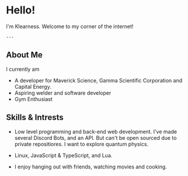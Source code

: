 # Hello!
I'm Klearness.
Welcome to my corner of the internet!

```
---
```

## About Me
I currently am
- A developer for Maverick Science, Gamma Scientific Corporation and Capital Energy.
- Aspiring welder and software developer
- Gym Enthusiast

## Skills & Intrests
- Low level programming and back-end web development. I've made several Discord Bots, and an API. But can't be open sourced due to private repositiores. I want to explore quantum physics.

- Linux, JavaScript & TypeScript, and Lua.

- I enjoy hanging out with friends, watching movies and cooking.